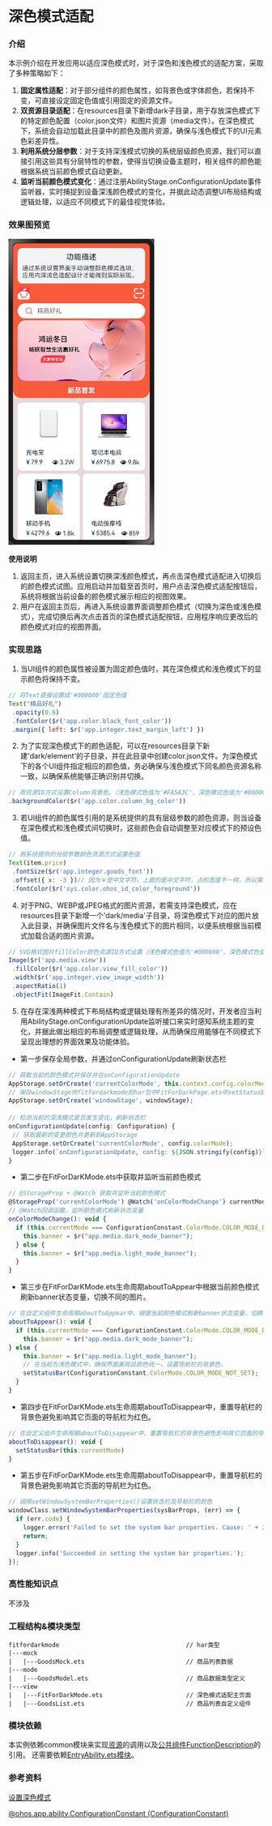 # 深色模式适配

### 介绍

本示例介绍在开发应用以适应深色模式时，对于深色和浅色模式的适配方案，采取了多种策略如下：
1. **固定属性适配**：对于部分组件的颜色属性，如背景色或字体颜色，若保持不变，可直接设定固定色值或引用固定的资源文件。
2. **双资源目录适配**：在resources目录下新增dark子目录，用于存放深色模式下的特定颜色配置（color.json文件）和图片资源（media文件）。在深色模式下，系统会自动加载此目录中的颜色及图片资源，确保与浅色模式下的UI元素色彩差异性。
3. **利用系统分层参数**：对于支持深浅模式切换的系统层级颜色资源，我们可以直接引用这些具有分层特性的参数，使得当切换设备主题时，相关组件的颜色能根据系统当前颜色模式自动更新。
4. **监听当前颜色模式变化**：通过注册AbilityStage.onConfigurationUpdate事件监听器，实时捕捉到设备深浅颜色模式的变化，并据此动态调整UI布局结构或逻辑处理，以适应不同模式下的最佳视觉体验。

### 效果图预览

![](../../screenshots/device/FitForDarkMode.gif)

**使用说明**

1. 返回主页，进入系统设置切换深浅颜色模式，再点击深色模式适配进入切换后的颜色模式试图。应用启动并加载至首页时，用户点击深色模式适配按钮后，系统将根据当前设备的颜色模式展示相应的视图效果。
2. 用户在返回主页后，再进入系统设置界面调整颜色模式（切换为深色或浅色模式），完成切换后再次点击首页的深色模式适配按钮，应用程序响应更改后的颜色模式对应的视图界面。

### 实现思路

1. 当UI组件的颜色属性被设置为固定颜色值时，其在深色模式和浅色模式下的显示颜色将保持不变。
```javascript
// 将Text直接设置成'#000000'固定色值
Text("精品好礼")
 .opacity(0.6)
 .fontColor($r('app.color.black_font_color'))
 .margin({ left: $r('app.integer.text_margin_left') })
```
2. 为了实现深色模式下的颜色适配，可以在resources目录下新建'dark/element'的子目录，并在此目录中创建color.json文件。为深色模式下的各个UI组件指定相应的颜色值，务必确保与浅色模式下同名颜色资源名称一致，以确保系统能够正确识别并切换。
```javascript
// 用资源ID方式设置Column背景色。（浅色模式色值为'#FA5A3C'、深色模式色值为'#000000'）
.backgroundColor($r('app.color.column_bg_color'))
```
3. 若UI组件的颜色属性引用的是系统提供的具有层级参数的颜色资源，则当设备在深色模式和浅色模式间切换时，这些颜色会自动调整至对应模式下的预设色值。
```javascript   
// 用系统提供的分层参数颜色资源方式设置色值 
Text(item.price)
 .fontSize($r('app.integer.goods_font'))
 .offset({ x: -3 })// 因为￥是中文字符，上面的是中文字符，占的宽度不一样，所以需要对齐，添加offset
 .fontColor($r('sys.color.ohos_id_color_foreground'))
```
4. 对于PNG、WEBP或JPEG格式的图片资源，若需支持深色模式，应在resources目录下新增一个'dark/media'子目录，将深色模式下对应的图片放入此目录，并确保图片文件名与浅色模式下的图片相同，以便系统根据当前模式加载合适的图片资源。
```javascript   
// SVG格式图片fillColor颜色资源ID方式设置（浅色模式色值为'#000000'、深色模式色值为'#FFFFFF'）
Image($r('app.media.view'))
 .fillColor($r('app.color.view_fill_color'))
 .width($r('app.integer.view_image_width'))
 .aspectRatio(1)
 .objectFit(ImageFit.Contain)
```
5. 在存在深浅两种模式下布局结构或逻辑处理有所差异的情况时，开发者应当利用AbilityStage.onConfigurationUpdate监听接口来实时感知系统主题的变化，并据此做出相应的布局调整或逻辑处理，从而确保应用能够在不同模式下呈现出理想的界面效果及功能体验。
 - 第一步保存全局参数，并通过onConfigurationUpdate刷新状态栏
```javascript   
// 获取当前的颜色模式并保存并在onConfigurationUpdate
AppStorage.setOrCreate('currentColorMode', this.context.config.colorMode);
// 保存windowStage供fitfordarkmode的har包中FitForDarkPage.ets中setStatusBar方法修改状态栏颜色。
AppStorage.setOrCreate('windowStage', windowStage);

// 检测当前的深浅模式是否发生变化，刷新状态栏
onConfigurationUpdate(config: Configuration) {
 // 获取最新的变更颜色并更新到AppStorage
 AppStorage.setOrCreate('currentColorMode', config.colorMode);
 logger.info(`onConfigurationUpdate, config: ${JSON.stringify(config)}`);
}
```
- 第二步在FitForDarKMode.ets中获取并监听当前颜色模式
```javascript   
// @StorageProp + @Watch 获取并监听当前颜色模式
@StorageProp('currentColorMode') @Watch('onColorModeChange') currentMode: number = 0;
// @Watch回调函数，监听颜色模式刷新状态变量
onColorModeChange(): void {
  if (this.currentMode === ConfigurationConstant.ColorMode.COLOR_MODE_DARK) {
    this.banner = $r("app.media.dark_mode_banner");
  } else {
    this.banner = $r("app.media.light_mode_banner");
  }
}
```
- 第三步在FitForDarKMode.ets生命周期aboutToAppear中根据当前颜色模式刷新banner状态变量，切换不同的图片。
```javascript   
// 在自定义组件生命周期aboutToAppear中，根据当前颜色模式刷新banner状态变量，切换不同的图片。
aboutToAppear(): void {
  if (this.currentMode === ConfigurationConstant.ColorMode.COLOR_MODE_DARK) {
    this.banner = $r("app.media.dark_mode_banner");
} else {
    this.banner = $r("app.media.light_mode_banner");
    // 在当前为浅色模式中，确保界面美观且颜色统一，设置导航栏的背景色。
    setStatusBar(ConfigurationConstant.ColorMode.COLOR_MODE_NOT_SET);
  }
}
```
- 第四步在FitForDarKMode.ets生命周期aboutToDisappear中，重置导航栏的背景色避免影响其它页面的导航栏为红色。
```javascript   
// 在自定义组件生命周期aboutToDisappear中，重置导航栏的背景色避免影响其它页面的导航栏为红色。
aboutToDisappear(): void {
  setStatusBar(this.currentMode)
}
```
- 第五步在FitForDarKMode.ets生命周期aboutToDisappear中，重置导航栏的背景色避免影响其它页面的导航栏为红色。
```javascript  
// 调用setWindowSystemBarProperties()设置状态栏及导航栏的颜色
windowClass.setWindowSystemBarProperties(sysBarProps, (err) => {
  if (err.code) {
    logger.error('Failed to set the system bar properties. Cause: ' + JSON.stringify(err));
    return;
  }
  logger.info('Succeeded in setting the system bar properties.');
});
```

### 高性能知识点

不涉及

### 工程结构&模块类型

```
fitfordarkmode                                   // har类型
|---mock
|   |---GoodsMock.ets                            // 商品列表数据 
|---mode
|   |---GoodsModel.ets                           // 商品数据类型定义 
|---view
|   |---FitForDarkMode.ets                       // 深色模式适配主页面 
|   |---GoodsList.ets                            // 商品列表自定义组件 
```

### 模块依赖

本实例依赖common模块来实现[资源](../../common/utils/src/main/resources/base/element)的调用以及[公共组件FunctionDescription](../../common/utils/src/main/ets/component/FunctionDescription.ets)的引用。 还需要依赖[EntryAbility.ets模块](../../product/entry/src/main/ets/entryability/EntryAbility.ets)。

### 参考资料

[设置深色模式](https://developer.harmonyos.com/cn/docs/documentation/doc-guides-V2/web-set-dark-mode-0000001630145893-V2)

[@ohos.app.ability.ConfigurationConstant (ConfigurationConstant)](https://developer.harmonyos.com/cn/docs/documentation/doc-references-V2/js-apis-app-ability-configurationconstant-0000001580185482-V2)
